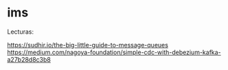 # ims

Lecturas:

https://sudhir.io/the-big-little-guide-to-message-queues
https://medium.com/nagoya-foundation/simple-cdc-with-debezium-kafka-a27b28d8c3b8